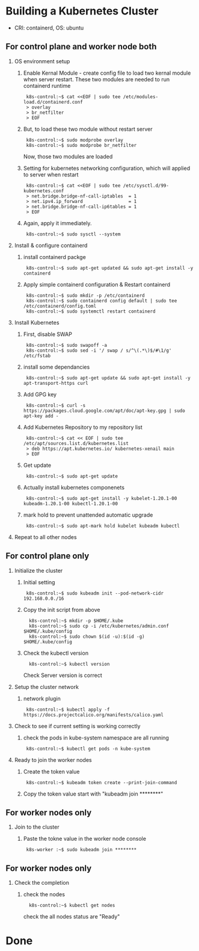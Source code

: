 # **Building a Kubernetes Cluster**


- CRI: containerd, OS: ubuntu

## **For control plane and worker node both**

1. OS environment setup

    1. Enable Kernal Module - create config file to load two kernal module when server restart. These two modules are needed to run containerd runtime
        
            k8s-control:~$ cat <<EOF | sudo tee /etc/modules-load.d/containerd.conf
            > overlay
            > br_netfilter
            > EOF

    2. But, to load these two module without restart server

            k8s-control:~$ sudo modprobe overlay
            k8s-control:~$ sudo modprobe br_netfilter

        Now, those two modules are loaded

    3. Setting for kubernetes networking configuration, which will applied to server when restart

            k8s-control:~$ cat <<EOF | sudo tee /etc/sysctl.d/99-kubernetes.conf
            > net.bridge.bridge-nf-call-iptables  = 1
            > net.ipv4.ip_forward                 = 1
            > net.bridge.bridge-nf-call-ip6tables = 1
            > EOF

    4. Again, apply it immediately.

            k8s-control:~$ sudo sysctl --system

2. Install & configure containerd 

    1. install containerd packge

            k8s-control:~$ sudo apt-get updated && sudo apt-get install -y containerd

    2. Apply simple containerd configuration & Restart containerd

            k8s-control:~$ sudo mkdir -p /etc/containerd
            k8s-control:~$ sudo containerd config default | sudo tee /etc/containerd/config.toml
            k8s-control:~$ sudo systemctl restart containerd
            
3. Install Kubernetes            
    1. First, disable SWAP

            k8s-control:~$ sudo swapoff -a
            k8s-control:~$ sudo sed -i '/ swap / s/^\(.*\)$/#\1/g' /etc/fstab

    2. install some dependancies

            k8s-control:~$ sudo apt-get update && sudo apt-get install -y apt-transport-https curl

    3. Add GPG key

            k8s-control:~$ curl -s https://packages.cloud.google.com/apt/doc/apt-key.gpg | sudo apt-key add -

    4. Add Kubernetes Repository to my repository list

            k8s-control:~$ cat << EOF | sudo tee /etc/apt/sources.list.d/kubernetes.list
            > deb https://apt.kubernetes.io/ kubernetes-xenail main
            > EOF

    5. Get update 
  
            k8s-control:~$ sudo apt-get update

    6. Actually install kubernetes componenets
    
            k8s-control:~$ sudo apt-get install -y kubelet-1.20.1-00 kubeadm-1.20.1-00 kubectl-1.20.1-00

    7. mark hold to prevent unattended automatic upgrade
    
            k8s-control:~$ sudo apt-mark hold kubelet kubeadm kubectl

4. Repeat to all other nodes

## **For control plane only**
1. Initialize the cluster

    1. Initial setting

            k8s-control:~$ sudo kubeadm init --pod-network-cidr 192.168.0.0./16

    2. Copy the init script from above

             k8s-control:~$ mkdir -p $HOME/.kube
             k8s-control:~$ sudo cp -i /etc/kubernetes/admin.conf $HOME/.kube/config
             k8s-control:~$ sudo chown $(id -u):$(id -g) $HOME/.kube/config

    3. Check the kubectl version 

             k8s-control:~$ kubectl version

        Check Server version is correct

2. Setup the cluster network

    1. network plugin

            k8s-control:~$ kubectl apply -f https://docs.projectcalico.org/manifests/calico.yaml

3. Check to see if current setting is working correctly

    1. check the pods in kube-system namespace are all running

            k8s-control:~$ kubectl get pods -n kube-system


4. Ready to join the worker nodes

    1. Create the token value

            k8s-control:~$ kubeadm token create --print-join-command

    2. Copy the token value start with "kubeadm join ********"


## **For worker nodes only**            

1. Join to the cluster

    1. Paste the tokne value in the worker node console

            k8s-worker :~$ sudo kubeadm join ********

## **For worker nodes only**            

1. Check the completion

    1. check the nodes

             k8s-control:~$ kubectl get nodes 

        check the all nodes status are "Ready"


# **Done**

